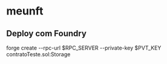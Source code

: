 # meunft

## Deploy com Foundry

forge create --rpc-url $RPC_SERVER  --private-key $PVT_KEY contratoTeste.sol:Storage
